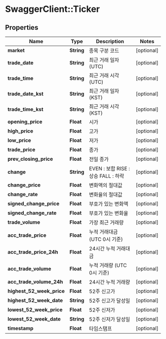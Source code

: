 # SwaggerClient::Ticker

## Properties
Name | Type | Description | Notes
------------ | ------------- | ------------- | -------------
**market** | **String** | 종목 구분 코드 | [optional] 
**trade_date** | **String** | 최근 거래 일자(UTC) | [optional] 
**trade_time** | **String** | 최근 거래 시각(UTC) | [optional] 
**trade_date_kst** | **String** | 최근 거래 일자(KST) | [optional] 
**trade_time_kst** | **String** | 최근 거래 시각(KST) | [optional] 
**opening_price** | **Float** | 시가 | [optional] 
**high_price** | **Float** | 고가 | [optional] 
**low_price** | **Float** | 저가 | [optional] 
**trade_price** | **Float** | 종가 | [optional] 
**prev_closing_price** | **Float** | 전일 종가 | [optional] 
**change** | **String** | EVEN : 보합 RISE : 상승 FALL : 하락  | [optional] 
**change_price** | **Float** | 변화액의 절대값 | [optional] 
**change_rate** | **Float** | 변화율의 절대값 | [optional] 
**signed_change_price** | **Float** | 부호가 있는 변화액 | [optional] 
**signed_change_rate** | **Float** | 부호가 있는 변화율 | [optional] 
**trade_volume** | **Float** | 가장 최근 거래량 | [optional] 
**acc_trade_price** | **Float** | 누적 거래대금 (UTC 0시 기준) | [optional] 
**acc_trade_price_24h** | **Float** | 24시간 누적 거래대금 | [optional] 
**acc_trade_volume** | **Float** | 누적 거래량 (UTC 0시 기준) | [optional] 
**acc_trade_volume_24h** | **Float** | 24시간 누적 거래량 | [optional] 
**highest_52_week_price** | **Float** | 52주 신고가 | [optional] 
**highest_52_week_date** | **String** | 52주 신고가 달성일 | [optional] 
**lowest_52_week_price** | **Float** | 52주 신저가 | [optional] 
**lowest_52_week_date** | **String** | 52주 신저가 달성일 | [optional] 
**timestamp** | **Float** | 타임스탬프 | [optional] 


